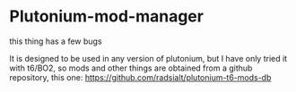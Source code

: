 # Plutonium-mod-manager
this thing has a few bugs

It is designed to be used in any version of plutonium, but I have only tried it with t6/BO2, so
mods and other things are obtained from a github repository, this one: https://github.com/radsialt/plutonium-t6-mods-db
